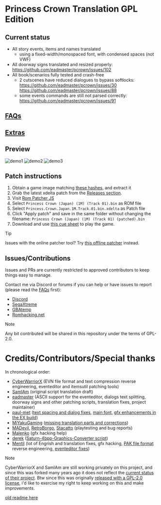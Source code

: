 
# Princess Crown Translation GPL Edition


## Current status

 - All story events, items and names translated
   - using a fixed-width/monospaced font, with condensed spaces (not VWF)
 - All doorway signs translated and resized properly: https://github.com/eadmaster/pcrown/issues/102
 - All book/scenarios fully tested and crash-free
   - 2 cutscenes have reduced dialogues to bypass softlocks: https://github.com/eadmaster/pcrown/issues/30  https://github.com/eadmaster/pcrown/issues/88
   - some events commands are still not parsed correctly: https://github.com/eadmaster/pcrown/issues/91


## [FAQs](https://github.com/eadmaster/pcrown/wiki/FAQs)


## [Extras](https://github.com/eadmaster/pcrown/wiki/Extras)


## Preview

![demo1](shots/demo1.png)  ![demo2](shots/demo2.png)  ![demo3](shots/demo3.png)


## Patch instructions

1. Obtain a game image matching [these hashes](http://redump.org/disc/4901/), and extract it
2. Grab the latest xdelta patch from the [Releases section](https://github.com/eadmaster/pcrown/releases/latest/download/Princess.Crown.Japan.1M.Track.01.bin.xdelta).
3. Visit [Rom Patcher JS](https://www.marcrobledo.com/RomPatcher.js/)
4. Select `Princess Crown (Japan) (1M) (Track 01).bin` as ROM file
5. Select `Princess.Crown.Japan.1M.Track.01.bin.xdelta` as Patch file
6. Click "Apply patch" and save in the same folder without changing the filename: `Princess Crown (Japan) (1M) (Track 01) (patched).bin`
7. Download and use [this cue sheet](https://raw.githubusercontent.com/eadmaster/pcrown/refs/heads/master/src/buildcd/Princess%20Crown%20(Japan)%20(1M)%20(English).cue) to play the game.

> [!TIP]
> Issues with the online patcher tool? Try [this offline patcher](https://github.com/marco-calautti/DeltaPatcher) instead.


## Issues/Contributions
 
Issues and PRs are currently restricted to approved contributors to keep things easy to manage.

Contact me via Discord or forums if you can help or have issues to report (please read the [FAQs](https://github.com/eadmaster/pcrown/wiki/FAQs) first):

 - [Discord](https://discord.gg/CPCpEwyhjf)
 - [SegaXtreme](https://segaxtreme.net/members/eadmaster.30323/)
 - [GBAtemp](https://gbatemp.net/members/eadmaster.52646/)
 - [Romhacking.net](https://www.romhacking.net/forum/index.php?action=profile;u=13104)

> [!NOTE]
> Any bit contributed will be shared in this repository under the terms of GPL-2.0.


# Credits/Contributors/Special thanks

In chronological order:

 - [CyberWarriorX](https://github.com/cyberwarriorx) (EVN file format and text compression reverse engineering, eventeditor and itemsutil patching tools)
 - [SamIAm](https://www.romhacking.net/forum/index.php?action=profile;u=10553) (original script translation draft)
 - [eadmaster](https://github.com/eadmaster) (ASCII support for the eventeditor, dialogs text splitting, doorway signs and other patching scripts, translation fixes, project maintainer)
 - [paul-met](https://github.com/paul-met) ([text spacing and dialog fixes](https://github.com/eadmaster/pcrown/issues/1), [main font](https://github.com/eadmaster/pcrown/issues/98), [gfx enhancements in the EX build](https://github.com/eadmaster/pcrown/issues/18))
 - [MiYakuGaming](https://github.com/MiYakuGaming/) ([missing translation parts and corrections](https://github.com/eadmaster/pcrown/issues/4))
 - [MADevil](https://www.twitch.tv/madevil/), [RetroBorgo](https://www.twitch.tv/retroborgo/), [Stacatto](https://segaxtreme.net/members/stacatto.33007/) (playtesting and bug reports)
 - [Malenko](https://segaxtreme.net/members/malenko.22808/) (gfx hacking help)
 - [derek](https://github.com/DerekPascarella) ([Saturn-4bpp-Graphics-Converter script](https://github.com/DerekPascarella/Saturn-4bpp-Graphics-Converter/))
 - [Mentil](https://github.com/mentill) (lot of Engrish and translation fixes, gfx hacking, [PAK file format](https://github.com/eadmaster/pcrown/wiki/PAKFormat) reverse engineering, [eventeditor fixes](https://github.com/eadmaster/pcrown/issues/91))

> [!NOTE]
> CyberWarriorX and SamIAm are still working privately on this project, and since this was forked many years ago it does not reflect the [current status of their project](https://www.romhacking.net/forum/index.php?topic=39984.0).
> Btw since this was originally [released with a GPL-2.0 license](https://github.com/eadmaster/pcrown/blob/master/LICENSE), i'd like to exercise my right to keep working on this and make improvements.

[old readme here](readme.txt.old)
